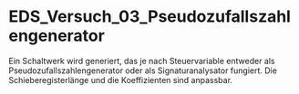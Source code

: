 # EDS_Versuch_03_Pseudozufallszahlengenerator
 Ein Schaltwerk wird generiert, das je nach Steuervariable entweder als Pseudozufallszahlengenerator oder als Signaturanalysator fungiert. Die Schieberegisterlänge und die Koeffizienten sind anpassbar.
